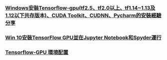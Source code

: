 
### [Windows安裝Tensorflow-gpu(tf2.5、tf2.0以上、tf1.14~1.13及1.12以下共存版本)、CUDA Toolkit、CUDNN、Pycharm的安裝經驗分享](https://medium.com/@johnnyliao/%E5%9C%A8win10%E4%B8%8A%E5%AE%89%E8%A3%9Dcuda-toolkit-cudnn-tensorflow-gpu-1-12%E4%BB%A5%E4%B8%8B%E5%8F%8A1-13%E4%BB%A5%E4%B8%8A-%E7%9A%84%E5%AE%89%E8%A3%9D%E7%B6%93%E9%A9%97%E5%88%86%E4%BA%AB-c792953b316f)

### [Win 10安裝TensorFlow GPU並在Jupyter Notebook和Spyder運行](https://rick-huang1609.medium.com/window-10%E5%AE%89%E8%A3%9Dtensorflow-gpu%E4%B8%A6%E5%9C%A8jupyter-notebook%E5%92%8Cspyder%E9%81%8B%E8%A1%8C-221bb4707dbd)


### [Tensorflow-GPU 環境配置](https://hackmd.io/@William-Mou/Bym8vliEQ?type=view)

